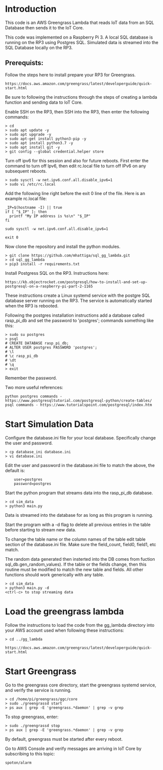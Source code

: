# Introduction

This code is an AWS Greengrass Lambda that reads IoT data from an SQL Database then sends it to the IoT Core. 

This code was implemented on a Raspberry Pi 3. A local SQL database is running on the RP3 using Postgres SQL. Simulated data is streamed into the SQL Database locally on the RP3.

## Prerequists:

Follow the steps here to install prepare your RP3 for Greengrass.

~~~
https://docs.aws.amazon.com/greengrass/latest/developerguide/quick-start.html
~~~

Be sure to following the instructions through the steps of creating a lambda function and sending data to IoT Core.

Enable SSH on the RP3, then SSH into the RP3, then enter the following commands:

~~~
> cd
> sudo apt update -y
> sudo apt upgrade -y
> sudo apt-get install python3-pip -y
> sudo apt install python3.7 -y
> sudo apt install git -y
> git config --global credential.helper store
~~~

Turn off ipv6 for this session and also for future reboots. First enter the command to turn off Ipv6, then edit rc.local file to turn off IPv6 on any subsequent reboots.

~~~
> sudo sysctl -w net.ipv6.conf.all.disable_ipv6=1
> sudo vi /etc/rc.local
~~~

Add the following line right before the exit 0 line of the file. Here is an example rc.local file:

~~~
_IP=$(hostname -I) || true
if [ "$_IP" ]; then
  printf "My IP address is %s\n" "$_IP"
fi

sudo sysctl -w net.ipv6.conf.all.disable_ipv6=1

exit 0
~~~

Now clone the repository and install the python modules.

~~~
> git clone https://github.com/mhattiga/sql_gg_lambda.git
> cd sql_gg_lambda
> pip3 install -r requirements.txt
~~~

Install Postgress SQL on the RP3. Instructions here:

~~~
https://kb.objectrocket.com/postgresql/how-to-install-and-set-up-postgresql-on-a-raspberry-pi-part-2-1165
~~~

These instructions create a Linux systemd service with the postgre SQL database server running on the RP3. The service is automatically started when the RP3 is rebooted.

Following the postgres installation instructions add a database called rasp_pi_db and set the password to 'postgres'; commands something like this:

~~~
> sudo su postgres
> psql
# CREATE DATABASE rasp_pi_db;
# ALTER USER postgres PASSWORD 'postgres';
# \l
# \c rasp_pi_db
# \dt 
# \q
> exit
~~~

Remember the password.

Two more useful references:

~~~
python postgres commands - https://www.postgresqltutorial.com/postgresql-python/create-tables/
psql commands - https://www.tutorialspoint.com/postgresql/index.htm
~~~

# Start Simulation Data

Configure the database.ini file for your local database. Specifically change the user and password.

~~~
> cp database_ini database.ini
> vi database.ini
~~~

Edit the user and password in the database.ini file to match the above, the default is:

~~~
    user=postgres
    password=postgres
~~~

Start the python program that streams data into the rasp_pi_db database.

~~~
> cd sim_data
> python3 main.py
~~~

Data is streamed into the database for as long as this program is running.

Start the program with a -d flag to delete all previous entries in the table before starting to stream new data.

To change the table name or the column names of the table edit table section of the database.ini file. Make sure the field_count, field0, field1, etc match.

The random data generated then insterted into the DB comes from fuction sql_db.gen_random_values). If the table or the fields change, then this routine must be modified to match the new table and fields. All other functions should work generically with any table.

~~~
> cd sim_data
> python3 main.py -d
<ctrl-c> to stop streaming data
~~~

# Load the greengrass lambda

Follow the instructions to load the code from the gg_lambda directory into your AWS account used when following these instructions:

~~~
> cd ../gg_lambda
~~~

~~~
https://docs.aws.amazon.com/greengrass/latest/developerguide/quick-start.html
~~~

# Start Greengrass

Go to the greengrass core directory, start the greengrass systemd service, and verify the service is running.

~~~
> cd /home/pi/greengrass/ggc/core
> sudo ./greengrassd start
> ps aux | grep -E 'greengrass.*daemon' | grep -v grep
~~~

To stop greengrass, enter:
~~~
> sudo ./greengrassd stop
> ps aux | grep -E 'greengrass.*daemon' | grep -v grep
~~~

By default, greengrass must be started after every reboot.

Go to AWS Console and verify messages are arriving in IoT Core by subscribing to this topic:

~~~
spoton/alarm
~~~






